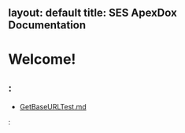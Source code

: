 layout: default
title: SES ApexDox Documentation
---
# Welcome!
## :

- [GetBaseURLTest.md](GetBaseURLTest.md)

:
